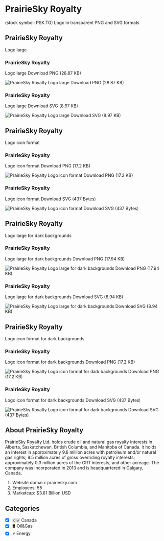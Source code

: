 # PrairieSky Royalty
 (stock symbol: PSK.TO) Logo in transparent PNG and SVG formats

## PrairieSky Royalty
 Logo large

### PrairieSky Royalty
 Logo large Download PNG (28.87 KB)

![PrairieSky Royalty
 Logo large Download PNG (28.87 KB)](/img/orig/PSK.TO_BIG-b71be869.png)

### PrairieSky Royalty
 Logo large Download SVG (8.97 KB)

![PrairieSky Royalty
 Logo large Download SVG (8.97 KB)](/img/orig/PSK.TO_BIG-698eecac.svg)

## PrairieSky Royalty
 Logo icon format

### PrairieSky Royalty
 Logo icon format Download PNG (17.2 KB)

![PrairieSky Royalty
 Logo icon format Download PNG (17.2 KB)](/img/orig/PSK.TO-50b352e3.png)

### PrairieSky Royalty
 Logo icon format Download SVG (437 Bytes)

![PrairieSky Royalty
 Logo icon format Download SVG (437 Bytes)](/img/orig/PSK.TO-c2526509.svg)

## PrairieSky Royalty
 Logo large for dark backgrounds

### PrairieSky Royalty
 Logo large for dark backgrounds Download PNG (17.94 KB)

![PrairieSky Royalty
 Logo large for dark backgrounds Download PNG (17.94 KB)](/img/orig/PSK.TO_BIG.D-1fb00fb2.png)

### PrairieSky Royalty
 Logo large for dark backgrounds Download SVG (8.94 KB)

![PrairieSky Royalty
 Logo large for dark backgrounds Download SVG (8.94 KB)](/img/orig/PSK.TO_BIG.D-b45cd13c.svg)

## PrairieSky Royalty
 Logo icon format for dark backgrounds

### PrairieSky Royalty
 Logo icon format for dark backgrounds Download PNG (17.2 KB)

![PrairieSky Royalty
 Logo icon format for dark backgrounds Download PNG (17.2 KB)](/img/orig/PSK.TO.D-c31cab9c.png)

### PrairieSky Royalty
 Logo icon format for dark backgrounds Download SVG (437 Bytes)

![PrairieSky Royalty
 Logo icon format for dark backgrounds Download SVG (437 Bytes)](/img/orig/PSK.TO.D-72237ee5.svg)

## About PrairieSky Royalty


PrairieSky Royalty Ltd. holds crude oil and natural gas royalty interests in Alberta, Saskatchewan, British Columbia, and Manitoba of Canada. It holds an interest in approximately 9.8 million acres with petroleum and/or natural gas rights; 8.5 million acres of gross overriding royalty interests; approximately 0.3 million acres of the GRT interests; and other acreage. The company was incorporated in 2013 and is headquartered in Calgary, Canada.

1. Website domain: prairiesky.com
2. Employees: 55
3. Marketcap: $3.81 Billion USD


## Categories
- [x] 🇨🇦 Canada
- [x] 🛢 Oil&Gas
- [x] ⚡ Energy
